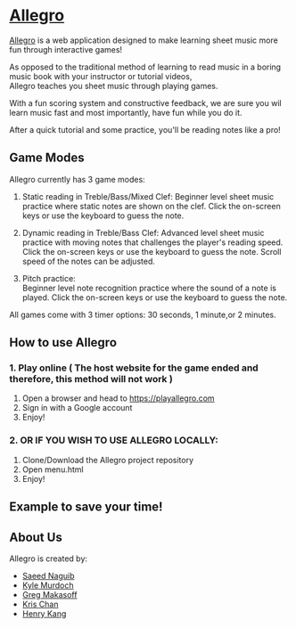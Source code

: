 # [Allegro](https://www.playallegro.com/)

[Allegro](https://www.playallegro.com/) is a web application designed to make learning sheet music more fun through interactive games!

As opposed to the traditional method of learning to read music in a boring music book with your instructor or tutorial videos,  
Allegro teaches you sheet music through playing games. 

With a fun scoring system and constructive feedback, we are sure you wil learn music fast and most importantly, have fun while you do it.

After a quick tutorial and some practice, you'll be reading notes like a pro!


## Game Modes

Allegro currently has 3 game modes:

1. Static reading in Treble/Bass/Mixed Clef: 
Beginner level sheet music practice where static notes are shown on the clef. 
Click the on-screen keys or use the keyboard to guess the note.

2. Dynamic reading in Treble/Bass Clef: 
Advanced level sheet music practice with moving notes that challenges the player's reading speed.
Click the on-screen keys or use the keyboard to guess the note.
Scroll speed of the notes can be adjusted.

3. Pitch practice:  
Beginner level note recognition practice where the sound of a note is played. 
Click the on-screen keys or use the keyboard to guess the note.

All games come with 3 timer options: 30 seconds, 1 minute,or 2 minutes.

## How to use Allegro

### 1. Play online ( The host website for the game ended and therefore, this method will not work )

1. Open a browser and head to https://playallegro.com
2. Sign in with a Google account
3. Enjoy!

### 2. OR IF YOU WISH TO USE ALLEGRO LOCALLY:

1. Clone/Download the Allegro project repository
2. Open menu.html
3. Enjoy!


## Example to save your time!




## About Us

Allegro is created by:

* [Saeed Naguib](https://github.com/sgnaguib)
* [Kyle Murdoch](https://github.com/kylemurdoch)
* [Greg Makasoff](https://github.com/GregMakasoff)
* [Kris Chan](https://github.com/KrisChan489)
* [Henry Kang](https://github.com/A01057802)


